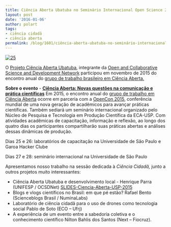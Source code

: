 ```yaml
---
title: Ciência Aberta Ubatuba no Seminário Internacional Open Science 2015
layout: post
date: '2016-01-06'
author: polart
tags:
- ciência cidadã
- ciência aberta
permalink: /blog/1601/ciência-aberta-ubatuba-no-seminário-internacional-open-science-2015/
---
```


[![25](http://prototype.pimentalab.net/wp-content/uploads/2016/01/Captura-de-tela-de-2016-01-06-215225-300x225.png)](http://prototype.pimentalab.net/wp-content/uploads/2016/01/Captura-de-tela-de-2016-01-06-215225.png "http://prototype.pimentalab.net/wp-content/uploads/2016/01/Captura-de-tela-de-2016-01-06-215225.png")

O [Projeto Ciência Aberta Ubatuba](../../index.html "../../index.html"), integrante da [Open and Collaborative Science and Development Network](http://www.ocsdnet.org "http://www.ocsdnet.org") participou em novembro de 2015 do encontro anual do [grupo de trabalho brasileiro em Ciência Aberta.](http://www.cienciaaberta.net "http://www.cienciaaberta.net")

**Sobre o evento** - [**Ciência Aberta: Novas questões na comunicação e prática científicas**](http://www.cienciaaberta.net/encontro2015/ "http://www.cienciaaberta.net/encontro2015/") Em 2015, o encontro anual do [grupo de trabalho em Ciência Aberta](http://www.cienciaaberta.net/ "Matéria na EBC") ocorre em parceria com a [OpenCon 2015](http://opencon2015.org/ "http://opencon2015.org/"), conferência mundial de uma nova geração de acadêmicos para avançar práticas científicas. Também sediará um seminário internacional organizado pelo Núcleo de Pesquisa e Tecnologia em Produção Científica da ECA-USP. Com atividades acadêmicas de capacitação, informação e reflexão, ao longo dos quatro dias os participantes compartilharão suas práticas abertas e análises dessas dinâmicas de produção.

Dias 25 e 26: laboratórios de capacitação na Universidade de São Paulo e Garoa Hacker Clube

Dias 27 e 28: seminário internacional na Universidade de São Paulo

Apresentamos nosso trabalho na sessão dedicada à *Ciência Cidadã,* junto a outros projetos muito interessantes:

* Ciência Aberta Ubatuba e desenvolvimento local - Henrique Parra (UNIFESP / OCSDNet) [SLIDES-Ciencia-Aberta-USP-2015](http://prototype.pimentalab.net/wp-content/uploads/2016/01/Henrique-Ciencia-Aberta-USP-2015.pdf "http://prototype.pimentalab.net/wp-content/uploads/2016/01/Henrique-Ciencia-Aberta-USP-2015.pdf")
* Blogs e vlogs científicos no Brasil: em que pé estão? Rafael Bento (Scienceblogs Brasil / NuminaLabs)
* Laboratório de ciência cidadã para o uso de drones como tecnologia social Pablo de Soto (ECO – Ufrj)
* A experiência de um evento entre a sabedoria coletiva e o conhecimento científico Nilton Bahlis dos Santos (Next – Fiocruz).